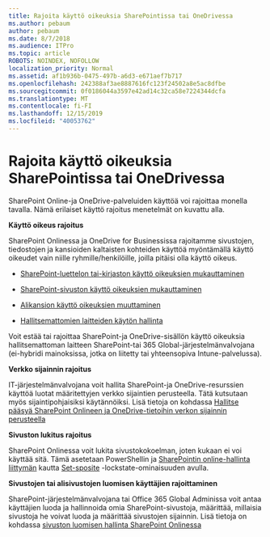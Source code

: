```yaml
---
title: Rajoita käyttö oikeuksia SharePointissa tai OneDrivessa
ms.author: pebaum
author: pebaum
ms.date: 8/7/2018
ms.audience: ITPro
ms.topic: article
ROBOTS: NOINDEX, NOFOLLOW
localization_priority: Normal
ms.assetid: af1b936b-0475-497b-a6d3-e671aef7b717
ms.openlocfilehash: 242388af3ae8887616fc123f24502a8e5ac8dfbe
ms.sourcegitcommit: 0f0186044a3597e42ad14c32ca58e7224344dcfa
ms.translationtype: MT
ms.contentlocale: fi-FI
ms.lasthandoff: 12/15/2019
ms.locfileid: "40053762"
---
```

# <a name="restrict-access-in-sharepoint-or-onedrive"></a>Rajoita käyttö oikeuksia SharePointissa tai OneDrivessa

SharePoint Online-ja OneDrive-palveluiden käyttöä voi rajoittaa monella tavalla. Nämä erilaiset käyttö rajoitus menetelmät on kuvattu alla. 

**Käyttö oikeus rajoitus**

SharePoint Onlinessa ja OneDrive for Businessissa rajoitamme sivustojen, tiedostojen ja kansioiden kaltaisten kohteiden käyttöä myöntämällä käyttö oikeudet vain niille ryhmille/henkilöille, joilla pitäisi olla käyttö oikeus.

- [SharePoint-luettelon tai-kirjaston käyttö oikeuksien mukauttaminen](https://support.office.com/article/Customize-permissions-for-a-SharePoint-list-or-library-02d770f3-59eb-4910-a608-5f84cc297782)

- [SharePoint-sivuston käyttö oikeuksien mukauttaminen](https://docs.microsoft.com/sharepoint/customize-sharepoint-site-permissions)

- [Alikansion käyttö oikeuksien muuttaminen](https://support.office.com/article/Change-the-permissions-on-a-subfolder-5427BD7C-F20A-4F75-8CF2-5359DD45A1A6)

- [Hallitsemattomien laitteiden käytön hallinta](https://docs.microsoft.com/sharepoint/control-access-from-unmanaged-devices)

Voit estää tai rajoittaa SharePoint-ja OneDrive-sisällön käyttö oikeuksia hallitsemattoman laitteen SharePoint-tai 365 Global-järjestelmänvalvojana (ei-hybridi mainoksissa, jotka on liitetty tai yhteensopiva Intune-palvelussa).

**Verkko sijainnin rajoitus**

IT-järjestelmänvalvojana voit hallita SharePoint-ja OneDrive-resurssien käyttöä luotat määritettyjen verkko sijaintien perusteella. Tätä kutsutaan myös sijaintipohjaisiksi käytännöiksi. Lisä tietoja on kohdassa [Hallitse pääsyä SharePoint Onlineen ja OneDrive-tietoihin verkon sijainnin perusteella](https://docs.microsoft.com/sharepoint/control-access-based-on-network-location)

**Sivuston lukitus rajoitus** 

SharePoint Onlinessa voit lukita sivustokokoelman, joten kukaan ei voi käyttää sitä. Tämä asetetaan PowerShellin ja [SharePointin online-hallinta liittymän](https://docs.microsoft.com/powershell/sharepoint/sharepoint-online/connect-sharepoint-online?view=sharepoint-ps) kautta [Set-sposite](https://docs.microsoft.com/powershell/module/sharepoint-online/set-sposite?view=sharepoint-ps) -lockstate-ominaisuuden avulla.

**Sivustojen tai alisivustojen luomisen käyttäjien rajoittaminen**

SharePoint-järjestelmänvalvojana tai Office 365 Global Adminissa voit antaa käyttäjien luoda ja hallinnoida omia SharePoint-sivustoja, määrittää, millaisia sivustoja he voivat luoda ja määrittää sivustojen sijainnin. Lisä tietoja on kohdassa [sivuston luomisen hallinta SharePoint Onlinessa](https://docs.microsoft.com/sharepoint/manage-site-creation)

